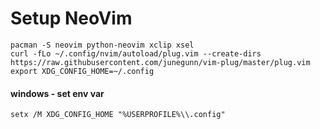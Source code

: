 # Setup NeoVim

```shell
pacman -S neovim python-neovim xclip xsel
curl -fLo ~/.config/nvim/autoload/plug.vim --create-dirs https://raw.githubusercontent.com/junegunn/vim-plug/master/plug.vim
export XDG_CONFIG_HOME=~/.config
```

#### windows - set env var

```shell
setx /M XDG_CONFIG_HOME "%USERPROFILE%\\.config"
```
